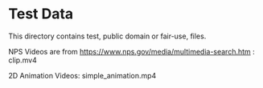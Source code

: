 Test Data
=========

This directory contains test, public domain or fair-use, files.

NPS Videos are from https://www.nps.gov/media/multimedia-search.htm :
    clip.mv4

2D Animation Videos:
    simple_animation.mp4
